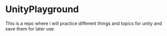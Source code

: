 # UnityPlayground
This is a repo where i will practice different things and topics for unity and save them for later use
